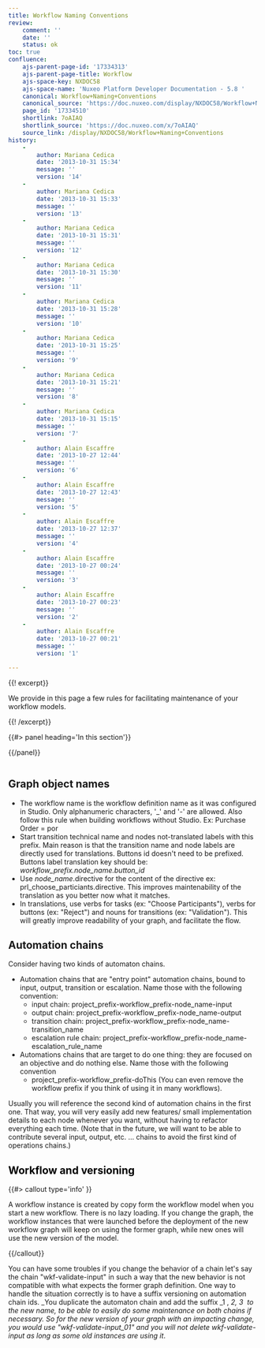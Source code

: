```yaml
---
title: Workflow Naming Conventions
review:
    comment: ''
    date: ''
    status: ok
toc: true
confluence:
    ajs-parent-page-id: '17334313'
    ajs-parent-page-title: Workflow
    ajs-space-key: NXDOC58
    ajs-space-name: 'Nuxeo Platform Developer Documentation - 5.8 '
    canonical: Workflow+Naming+Conventions
    canonical_source: 'https://doc.nuxeo.com/display/NXDOC58/Workflow+Naming+Conventions'
    page_id: '17334510'
    shortlink: 7oAIAQ
    shortlink_source: 'https://doc.nuxeo.com/x/7oAIAQ'
    source_link: /display/NXDOC58/Workflow+Naming+Conventions
history:
    - 
        author: Mariana Cedica
        date: '2013-10-31 15:34'
        message: ''
        version: '14'
    - 
        author: Mariana Cedica
        date: '2013-10-31 15:33'
        message: ''
        version: '13'
    - 
        author: Mariana Cedica
        date: '2013-10-31 15:31'
        message: ''
        version: '12'
    - 
        author: Mariana Cedica
        date: '2013-10-31 15:30'
        message: ''
        version: '11'
    - 
        author: Mariana Cedica
        date: '2013-10-31 15:28'
        message: ''
        version: '10'
    - 
        author: Mariana Cedica
        date: '2013-10-31 15:25'
        message: ''
        version: '9'
    - 
        author: Mariana Cedica
        date: '2013-10-31 15:21'
        message: ''
        version: '8'
    - 
        author: Mariana Cedica
        date: '2013-10-31 15:15'
        message: ''
        version: '7'
    - 
        author: Alain Escaffre
        date: '2013-10-27 12:44'
        message: ''
        version: '6'
    - 
        author: Alain Escaffre
        date: '2013-10-27 12:43'
        message: ''
        version: '5'
    - 
        author: Alain Escaffre
        date: '2013-10-27 12:37'
        message: ''
        version: '4'
    - 
        author: Alain Escaffre
        date: '2013-10-27 00:24'
        message: ''
        version: '3'
    - 
        author: Alain Escaffre
        date: '2013-10-27 00:23'
        message: ''
        version: '2'
    - 
        author: Alain Escaffre
        date: '2013-10-27 00:21'
        message: ''
        version: '1'

---
```

<div class="row"><div class="column medium-8">{{! excerpt}}

We provide in this page a few rules for facilitating maintenance of your workflow models.

{{! /excerpt}}</div><div class="column medium-4">{{#> panel heading='In this section'}}

{{/panel}}</div></div>

## Graph object names

*   The workflow name is the workflow definition name as it was configured in Studio. Only alphanumeric characters, '_' and '-' are allowed. Also follow this rule when building workflows without Studio.
    Ex: Purchase Order = por
*   Start transition technical name and nodes not-translated labels with this prefix.&nbsp;Main reason is that the transition name and node labels are directly used for translations. Buttons id doesn't need to be prefixed. Buttons label translation key should be: _workflow_prefix.node_name.button_id_
*   Use _node_name_.directive for the content of the directive ex: prl_choose_particiants.directive. This improves maintenability of the translation as you better now what it matches.
*   In translations, use verbs for tasks (ex: "Choose Participants"), verbs for buttons (ex: "Reject") and nouns for transitions (ex: "Validation"). This will greatly improve readability of your graph, and facilitate the flow.

## Automation chains

Consider having two kinds of automaton chains.

*   Automation chains that are "entry point" automation chains, bound to input, output, transition or escalation.&nbsp;Name those with the following convention:
    *   input chain: project_prefix-workflow_prefix-node_name-input
    *   output chain: project_prefix-workflow_prefix-node_name-output
    *   transition chain: project_prefix-workflow_prefix-node_name-transition_name
    *   escalation rule chain: project_prefix-workflow_prefix-node_name-escalation_rule_name
*   Automations chains that are target to do one thing: they are focused on an objective and do nothing else.&nbsp;Name those with the following convention
    *   project_prefix-workflow_prefix-doThis (You can even remove the workflow prefix if you think of using it in many workflows).

Usually you will reference the second kind of automation chains in the first one.&nbsp;That way, you will very easily add new features/ small implementation details to each node whenever you want, without having to refactor everything each time. (Note that in the future, we will want to be able to contribute several input, output, etc. &hellip; chains to avoid the first kind of operations chains.)

## <span style="color: rgb(0,0,0);">Workflow and versioning
</span>

{{#> callout type='info' }}

A workflow instance is created by copy form the workflow model when you start a new workflow. There is no lazy loading. If you change the graph, the workflow instances that were launched before the deployment of the new workflow graph will keep on using the former graph, while new ones will use the new version of the model.

{{/callout}}

You can have some troubles if you change the behavior of a chain let's say the chain "wkf-validate-input" in such a way that the new behavior is not compatible with what expects the former graph definition. One way to handle the situation correctly is to have a suffix versioning on automation chain ids. _You duplicate the automaton chain and add the suffix _1 , _2,&nbsp;3 &nbsp;to the new name, to be able to easily do some maintenance on both chains if necessary. So for the new version of your graph with an impacting change, you would use "wkf-validate-input_01" and you will not delete&nbsp;wkf-validate-input as long as some old instances are using it_.